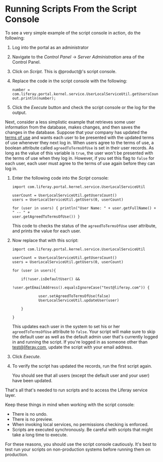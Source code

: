 # Running Scripts From the Script Console [](id=running-scripts-from-the-script-console)

To see a very simple example of the script console in action, do the following:

1.  Log into the portal as an administrator

2.  Navigate to the *Control Panel* &rarr; *Server Administration* area of the 
    Control Panel.

3.  Click on *Script*. This is @product@'s script console.

4.  Replace the code in the script console with the following: 

        number = com.liferay.portal.kernel.service.UserLocalServiceUtil.getUsersCount(); 
        out.println(number); 

5.  Click the *Execute* button and check the script console or the log for the
    output.

Next, consider a less simplistic example that retrieves some user information
from the database, makes changes, and then saves the changes in the database.
Suppose that your company has updated the 
[terms of use](/discover/portal/-/knowledge_base/7-1/terms-of-use)
and wants each user to be presented with the updated terms of use whenever they
next log in. When users agree to the terms of use, a boolean attribute called
`agreedToTermsOfUse` is set in their user records. As long as the value of this
variable is `true`, the user won't be presented with the terms of use when they
log in.  However, if you set this flag to `false` for each user, each user must
agree to the terms of use again before they can log in. 

1.  Enter the following code into the *Script* console:

        import com.liferay.portal.kernel.service.UserLocalServiceUtil

        userCount = UserLocalServiceUtil.getUsersCount()
        users = UserLocalServiceUtil.getUsers(0, userCount)

        for (user in users) { println("User Name: " + user.getFullName() + " -- " +
        user.getAgreedToTermsOfUse()) }


    This code to checks the status of the `agreedToTermsOfUse` user attribute, 
    and prints the value for each user. 

2.  Now replace that with this script:
    
        import com.liferay.portal.kernel.service.UserLocalServiceUtil

        userCount = UserLocalServiceUtil.getUsersCount()
        users = UserLocalServiceUtil.getUsers(0, userCount)

        for (user in users){
    
            if(!user.isDefaultUser() && 
                !user.getEmailAddress().equalsIgnoreCase("test@liferay.com")) {
            
                    user.setAgreedToTermsOfUse(false)
                    UserLocalServiceUtil.updateUser(user)
        
            }
        
        }

    This updates each user in the system to set his or her `agreedToTermsOfUse` 
    attribute to `false`. Your script will make sure to skip the default user 
    as well as the default admin user that's currently logged in and running 
    the script. If you're logged in as someone other than test@liferay.com, 
    update the script with your email address.

3.  Click *Execute*.
 
4.  To verify the script has updated the records, run the first script again. 

    You should see that all users (except the default user and your user) have been updated. 

That's all that's needed to run scripts and to access the Liferay service layer.

Keep these things in mind when working with the script console: 

- There is no undo.
- There is no preview.
- When invoking local services, no permissions checking is enforced.
- Scripts are executed synchronously. Be careful with scripts that might take a
  long time to execute. 

For these reasons, you should use the script console cautiously. It's best to
test run your scripts on non-production systems before running them on
production.
